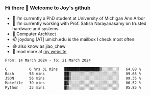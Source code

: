 ### Hi there 👋 Welcome to Joy's github

- 🔭 I’m currently a PhD student at University of Michigan Ann Arbor
- 🌱 I’m currently working with Prof. Satish Narayanasamy on trusted hardware and systems
- 👯 Computer Architect
- 📫 joydong [AT] umich.edu is the mailbox I check most often
- 😄 also know as jiao_chew
- 💬 read more at [my website](https://joydddd.github.io/)
<!--START_SECTION:waka-->

```txt
From: 14 March 2024 - To: 21 March 2024

C          6 hrs 31 mins   ████████████████▒░░░░░░░░   64.88 %
Bash       58 mins         ██▒░░░░░░░░░░░░░░░░░░░░░░   09.65 %
JSON       56 mins         ██▒░░░░░░░░░░░░░░░░░░░░░░   09.35 %
Makefile   39 mins         █▓░░░░░░░░░░░░░░░░░░░░░░░   06.52 %
Python     35 mins         █▒░░░░░░░░░░░░░░░░░░░░░░░   05.85 %
```

<!--END_SECTION:waka-->
